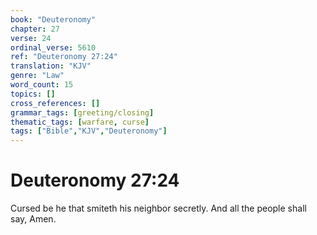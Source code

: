 ```yaml
---
book: "Deuteronomy"
chapter: 27
verse: 24
ordinal_verse: 5610
ref: "Deuteronomy 27:24"
translation: "KJV"
genre: "Law"
word_count: 15
topics: []
cross_references: []
grammar_tags: [greeting/closing]
thematic_tags: [warfare, curse]
tags: ["Bible","KJV","Deuteronomy"]
---
```


# Deuteronomy 27:24

Cursed be he that smiteth his neighbor secretly. And all the people shall say, Amen.
